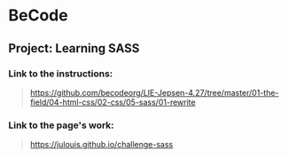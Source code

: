 # BeCode
## Project: Learning SASS

### Link to the instructions:

>https://github.com/becodeorg/LIE-Jepsen-4.27/tree/master/01-the-field/04-html-css/02-css/05-sass/01-rewrite

### Link to the page's work:

>https://julouis.github.io/challenge-sass
